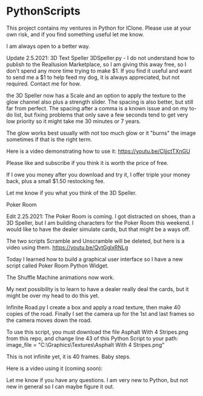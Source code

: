 # PythonScripts
This project contains my ventures in Python for IClone. Please use at your own risk, and if you find something useful let me know.

I am always open to a better way.

Update 2.5.2021: 3D Text Speller
3DSpeller.py    - I do not understand how to publish to the Reallusion Marketplace, so I am giving this away free, so I don't spend any more time trying to make $1.
If you find it useful and want to send me a $1 to help feed my dog, it is always appreciated, but not required. Contact me for how.

the 3D Speller now has a Scale and an option to apply the texture to the glow channel also plus a strength slider. The spacing is also better, but still far from perfect.
The spacing after a comma is a known issue and on my to-do list, but fixing problems that only save a few seconds tend to get very low priority so it might take me 30 minutes or 7 years.

The glow works best usually with not too much glow or it "burns" the image sometimes if that is the right term.

Here is a video demonstrating how to use it: 
https://youtu.be/CljjctTXnGU

Please like and subscribe if you think it is worth the price of free.

If I owe you money after you download and try it, I offer triple your money back, plus a small $1.50 restocking fee.

Let me know if you what you think of the 3D Speller.

Poker Room

Edit 2.25.2021: The Poker Room is coming. I got distracted on shoes, than a 3D Speller, but I am building characters for the Poker Room this weekend.
I would like to have the dealer simulate cards, but that might be a ways off.

The two scripts Scramble and Unscramble will be deleted, but here is a video using them.
https://youtu.be/QytGglxRNLg

Today I learned how to build a graphical user interface so I have a new script called Poker Room Python Widget.

The Shuffle Machine animations now work.

My next possibility is to learn to have a dealer really deal the cards, but it might be over my head to do this yet.

Infinite Road.py
I create a box and apply a road texture, then make 40 copies of the road.
Finally I set the camera up for the 1st and last frames so the camera moves down the road.

To use this script, you must download the file Asphalt With 4 Stripes.png from this repo, and change line 43 of this Python Script to your path:
    image_file = "C:\\Graphics\\Textures\Asphalt With 4 Stripes.png"

This is not infinite yet, it is 40 frames. Baby steps.

Here is a video using it (coming soon):

Let me know if you have any questions. I am very new to Python, but not new in general so I can maybe figure it out.


